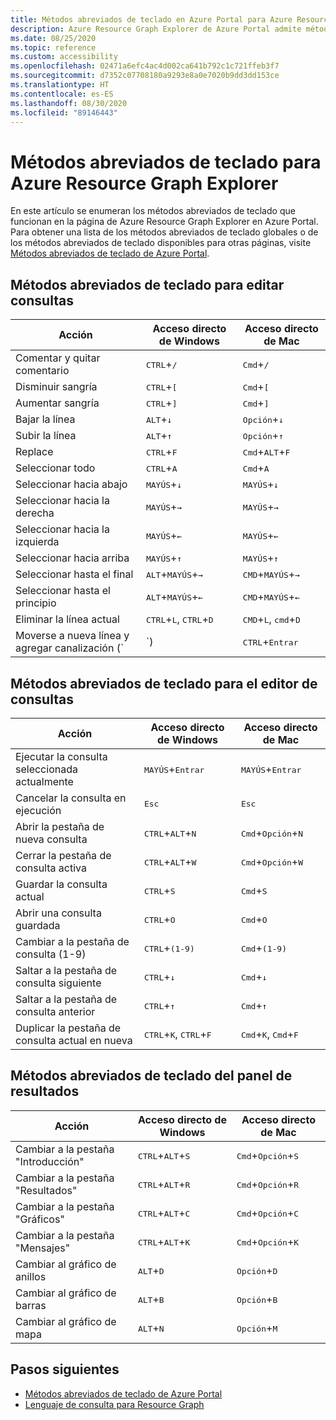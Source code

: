 ```yaml
---
title: Métodos abreviados de teclado en Azure Portal para Azure Resource Graph Explorer
description: Azure Resource Graph Explorer de Azure Portal admite métodos abreviados de teclado para ayudarle a realizar acciones y a desplazarse por el portal.
ms.date: 08/25/2020
ms.topic: reference
ms.custom: accessibility
ms.openlocfilehash: 02471a6efc4ac4d002ca641b792c1c721ffeb3f7
ms.sourcegitcommit: d7352c07708180a9293e8a0e7020b9dd3dd153ce
ms.translationtype: HT
ms.contentlocale: es-ES
ms.lasthandoff: 08/30/2020
ms.locfileid: "89146443"
---
```

# <a name="keyboard-shortcuts-for-azure-resource-graph-explorer"></a>Métodos abreviados de teclado para Azure Resource Graph Explorer

En este artículo se enumeran los métodos abreviados de teclado que funcionan en la página de Azure Resource Graph Explorer en Azure Portal. Para obtener una lista de los métodos abreviados de teclado globales o de los métodos abreviados de teclado disponibles para otras páginas, visite [Métodos abreviados de teclado de Azure Portal](../../../azure-portal/azure-portal-keyboard-shortcuts.md).

## <a name="keyboard-shortcuts-for-editing-queries"></a>Métodos abreviados de teclado para editar consultas

| Acción | Acceso directo de Windows | Acceso directo de Mac |
|---|---|---|
|Comentar y quitar comentario |<kbd>CTRL</kbd>+<kbd>/</kbd> | <kbd>Cmd</kbd>+<kbd>/</kbd> |
|Disminuir sangría |<kbd>CTRL</kbd>+<kbd>[</kbd> |<kbd>Cmd</kbd>+<kbd>[</kbd> |
|Aumentar sangría |<kbd>CTRL</kbd>+<kbd>]</kbd> |<kbd>Cmd</kbd>+<kbd>]</kbd> |
|Bajar la línea |<kbd>ALT</kbd>+<kbd>↓</kbd> |<kbd>Opción</kbd>+<kbd>↓</kbd> |
|Subir la línea |<kbd>ALT</kbd>+<kbd>↑</kbd> |<kbd>Opción</kbd>+<kbd>↑</kbd> |
|Replace |<kbd>CTRL</kbd>+<kbd>F</kbd> |<kbd>Cmd</kbd>+<kbd>ALT</kbd>+<kbd>F</kbd> |
|Seleccionar todo |<kbd>CTRL</kbd>+<kbd>A</kbd> |<kbd>Cmd</kbd>+<kbd>A</kbd> |
|Seleccionar hacia abajo |<kbd>MAYÚS</kbd>+<kbd>↓</kbd> |<kbd>MAYÚS</kbd>+<kbd>↓</kbd> |
|Seleccionar hacia la derecha |<kbd>MAYÚS</kbd>+<kbd>→</kbd> |<kbd>MAYÚS</kbd>+<kbd>→</kbd> |
|Seleccionar hacia la izquierda |<kbd>MAYÚS</kbd>+<kbd>←</kbd> |<kbd>MAYÚS</kbd>+<kbd>←</kbd> |
|Seleccionar hacia arriba |<kbd>MAYÚS</kbd>+<kbd>↑</kbd> |<kbd>MAYÚS</kbd>+<kbd>↑</kbd> |
|Seleccionar hasta el final |<kbd>ALT</kbd>+<kbd>MAYÚS</kbd>+<kbd>→</kbd> |<kbd>CMD</kbd>+<kbd>MAYÚS</kbd>+<kbd>→</kbd> |
|Seleccionar hasta el principio |<kbd>ALT</kbd>+<kbd>MAYÚS</kbd>+<kbd>←</kbd> |<kbd>CMD</kbd>+<kbd>MAYÚS</kbd>+<kbd>←</kbd> |
|Eliminar la línea actual |<kbd>CTRL</kbd>+<kbd>L</kbd>, <kbd>CTRL</kbd>+<kbd>D</kbd>  |<kbd>CMD</kbd>+<kbd>L</kbd>, <kbd>cmd</kbd>+<kbd>D</kbd> |
|Moverse a nueva línea y agregar canalización (`|`) |<kbd>CTRL</kbd>+<kbd>Entrar</kbd> |<kbd>CMD</kbd>+<kbd>Entrar</kbd> |

## <a name="keyboard-shortcuts-for-the-query-editor"></a>Métodos abreviados de teclado para el editor de consultas

| Acción | Acceso directo de Windows | Acceso directo de Mac |
|---|---|---|
|Ejecutar la consulta seleccionada actualmente |<kbd>MAYÚS</kbd>+<kbd>Entrar</kbd> | <kbd>MAYÚS</kbd>+<kbd>Entrar</kbd> |
|Cancelar la consulta en ejecución |<kbd>Esc</kbd> | <kbd>Esc</kbd> |
|Abrir la pestaña de nueva consulta |<kbd>CTRL</kbd>+<kbd>ALT</kbd>+<kbd>N</kbd> | <kbd>Cmd</kbd>+<kbd>Opción</kbd>+<kbd>N</kbd> |
|Cerrar la pestaña de consulta activa |<kbd>CTRL</kbd>+<kbd>ALT</kbd>+<kbd>W</kbd> | <kbd>Cmd</kbd>+<kbd>Opción</kbd>+<kbd>W</kbd> |
|Guardar la consulta actual |<kbd>CTRL</kbd>+<kbd>S</kbd> | <kbd>Cmd</kbd>+<kbd>S</kbd> |
|Abrir una consulta guardada |<kbd>CTRL</kbd>+<kbd>O</kbd> | <kbd>Cmd</kbd>+<kbd>O</kbd> |
|Cambiar a la pestaña de consulta (1-9) |<kbd>CTRL</kbd>+<kbd>(1-9)</kbd> | <kbd>Cmd</kbd>+<kbd>(1-9)</kbd> |
|Saltar a la pestaña de consulta siguiente |<kbd>CTRL</kbd>+<kbd>↓</kbd> | <kbd>Cmd</kbd>+<kbd>↓</kbd> |
|Saltar a la pestaña de consulta anterior |<kbd>CTRL</kbd>+<kbd>↑</kbd> | <kbd>Cmd</kbd>+<kbd>↑</kbd> |
|Duplicar la pestaña de consulta actual en nueva |<kbd>CTRL</kbd>+<kbd>K</kbd>, <kbd>CTRL</kbd>+<kbd>F</kbd> | <kbd>Cmd</kbd>+<kbd>K</kbd>, <kbd>Cmd</kbd>+<kbd>F</kbd> |

## <a name="keyboard-shortcuts-for-the-results-pane"></a>Métodos abreviados de teclado del panel de resultados

| Acción | Acceso directo de Windows | Acceso directo de Mac |
|---|---|---|
|Cambiar a la pestaña "Introducción"  |<kbd>CTRL</kbd>+<kbd>ALT</kbd>+<kbd>S</kbd> | <kbd>Cmd</kbd>+<kbd>Opción</kbd>+<kbd>S</kbd> |
|Cambiar a la pestaña "Resultados"  |<kbd>CTRL</kbd>+<kbd>ALT</kbd>+<kbd>R</kbd> | <kbd>Cmd</kbd>+<kbd>Opción</kbd>+<kbd>R</kbd> |
|Cambiar a la pestaña "Gráficos"  |<kbd>CTRL</kbd>+<kbd>ALT</kbd>+<kbd>C</kbd> | <kbd>Cmd</kbd>+<kbd>Opción</kbd>+<kbd>C</kbd> |
|Cambiar a la pestaña "Mensajes"  |<kbd>CTRL</kbd>+<kbd>ALT</kbd>+<kbd>K</kbd> | <kbd>Cmd</kbd>+<kbd>Opción</kbd>+<kbd>K</kbd> |
|Cambiar al gráfico de anillos  |<kbd>ALT</kbd>+<kbd>D</kbd> | <kbd>Opción</kbd>+<kbd>D</kbd> |
|Cambiar al gráfico de barras  |<kbd>ALT</kbd>+<kbd>B</kbd> | <kbd>Opción</kbd>+<kbd>B</kbd> |
|Cambiar al gráfico de mapa  |<kbd>ALT</kbd>+<kbd>N</kbd> | <kbd>Opción</kbd>+<kbd>M</kbd> |

## <a name="next-steps"></a>Pasos siguientes

- [Métodos abreviados de teclado de Azure Portal](../../../azure-portal/azure-portal-keyboard-shortcuts.md)
- [Lenguaje de consulta para Resource Graph](../concepts/query-language.md)

